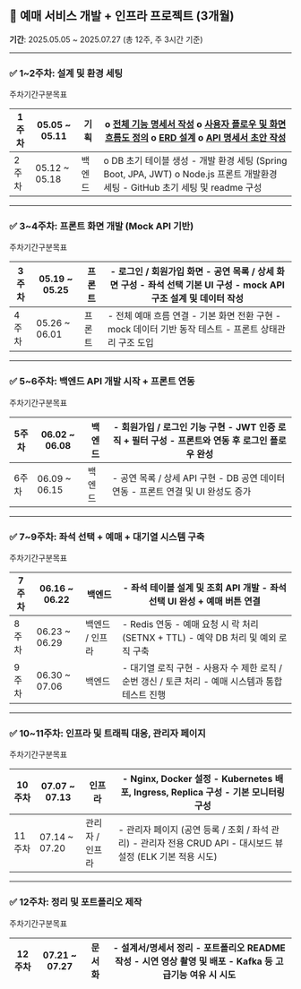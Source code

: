 ## 🎯 **예매 서비스 개발 + 인프라 프로젝트 (3개월)**

**기간**: 2025.05.05 ~ 2025.07.27 (총 12주, 주 3시간 기준)

---

### ✅ **1~2주차: 설계 및 환경 세팅**

주차기간구분목표

| 1주차 | 05.05 ~ 05.11 | 기획 | o [전체 기능 명세서 작성](https://tyge-ottesen-brahe.tistory.com/30)   o [사용자 플로우 및 화면 흐름도 정의](https://tyge-ottesen-brahe.tistory.com/29)   o [ERD 설계](https://tyge-ottesen-brahe.tistory.com/31)   o [API 명세서 초안 작성](https://tyge-ottesen-brahe.tistory.com/32) |
| --- | --- | --- | --- |
| 2주차 | 05.12 ~ 05.18 | 백엔드 | o DB 초기 테이블 생성   \- 개발 환경 세팅 (Spring Boot, JPA, JWT)   o Node.js 프론트 개발환경 세팅   \- GitHub 초기 세팅 및 readme 구성 |

---

### ✅ **3~4주차: 프론트 화면 개발 (Mock API 기반)**

주차기간구분목표

| 3주차 | 05.19 ~ 05.25 | 프론트 | \- 로그인 / 회원가입 화면   \- 공연 목록 / 상세 화면 구성   \- 좌석 선택 기본 UI 구성   \- mock API 구조 설계 및 데이터 작성 |
| --- | --- | --- | --- |
| 4주차 | 05.26 ~ 06.01 | 프론트 | \- 전체 예매 흐름 연결   \- 기본 화면 전환 구현   \- mock 데이터 기반 동작 테스트   \- 프론트 상태관리 구조 도입 |

---

### ✅ **5~6주차: 백엔드 API 개발 시작 + 프론트 연동**

주차기간구분목표

| 5주차 | 06.02 ~ 06.08 | 백엔드 | \- 회원가입 / 로그인 기능 구현   \- JWT 인증 로직 + 필터 구성   \- 프론트와 연동 후 로그인 플로우 완성 |
| --- | --- | --- | --- |
| 6주차 | 06.09 ~ 06.15 | 백엔드 | \- 공연 목록 / 상세 API 구현   \- DB 공연 데이터 연동   \- 프론트 연결 및 UI 완성도 증가 |

---

### ✅ **7~9주차: 좌석 선택 + 예매 + 대기열 시스템 구축**

주차기간구분목표

| 7주차 | 06.16 ~ 06.22 | 백엔드 | \- 좌석 테이블 설계 및 조회 API 개발   \- 좌석 선택 UI 완성 + 예매 버튼 연결 |
| --- | --- | --- | --- |
| 8주차 | 06.23 ~ 06.29 | 백엔드 / 인프라 | \- Redis 연동   \- 예매 요청 시 락 처리 (SETNX + TTL)   \- 예약 DB 처리 및 예외 로직 구축 |
| 9주차 | 06.30 ~ 07.06 | 백엔드 | \- 대기열 로직 구현   \- 사용자 수 제한 로직 / 순번 갱신 / 토큰 처리   \- 예매 시스템과 통합 테스트 진행 |

---

### ✅ **10~11주차: 인프라 및 트래픽 대응, 관리자 페이지**

주차기간구분목표

| 10주차 | 07.07 ~ 07.13 | 인프라 | \- Nginx, Docker 설정   \- Kubernetes 배포, Ingress, Replica 구성   \- 기본 모니터링 구성 |
| --- | --- | --- | --- |
| 11주차 | 07.14 ~ 07.20 | 관리자 / 인프라 | \- 관리자 페이지 (공연 등록 / 조회 / 좌석 관리)   \- 관리자 전용 CRUD API   \- 대시보드 뷰 설정 (ELK 기본 적용 시도) |

---

### ✅ **12주차: 정리 및 포트폴리오 제작**

주차기간구분목표

| 12주차 | 07.21 ~ 07.27 | 문서화 | \- 설계서/명세서 정리   \- 포트폴리오 README 작성   \- 시연 영상 촬영 및 배포   \- Kafka 등 고급기능 여유 시 시도 |
| --- | --- | --- | --- |
